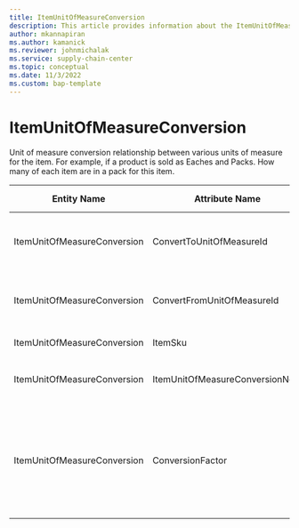 ```yaml
---
title: ItemUnitOfMeasureConversion
description: This article provides information about the ItemUnitOfMeasureConversion entity.
author: mkannapiran
ms.author: kamanick
ms.reviewer: johnmichalak
ms.service: supply-chain-center
ms.topic: conceptual
ms.date: 11/3/2022
ms.custom: bap-template
---
```


# ItemUnitOfMeasureConversion

Unit of measure conversion relationship between various units of measure for the item. For example, if a product is sold as Eaches and Packs. How many of each item are in a pack for this item.

| **Entity Name** | **Attribute Name** | **IsPrimaryKey** | **Data Type** | **Data Length** | **Description** |
| --- | --- | --- | --- | --- | --- |
| ItemUnitOfMeasureConversion | ConvertToUnitOfMeasureId | yes | string | 36 | Unit of measure Id to which conversion is required. |
| ItemUnitOfMeasureConversion | ConvertFromUnitOfMeasureId | yes | string | 36 | Unit of measure Id from which conversion is required. |
| ItemUnitOfMeasureConversion | ItemSku | yes | string | 36 | Unique Id of the item. |
| ItemUnitOfMeasureConversion | ItemUnitOfMeasureConversionNote | no | string | 36 | Note for item unit of measure conversion. |
| ItemUnitOfMeasureConversion | ConversionFactor | no | string | 36 | Conversion factor for unit of measure Id between from and to unit of measure. This is a number. |
